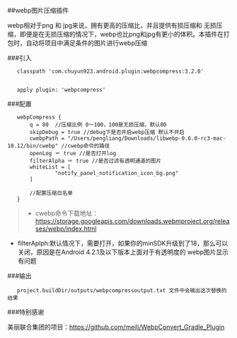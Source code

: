 ##webp图片压缩插件

webp相对于png 和 jpg来说，拥有更高的压缩比，并且提供有损压缩和
无损压缩，即便是在无损压缩的情况下，webp也比png和jpg有更小的体积。本插件在打包时，自动将项目中满足条件的图片进行webp压缩

###引入

       classpath 'com.chuyun923.android.plugin:webpcompress:3.2.0'


       apply plugin: 'webpcompress'

###配置

       webpCompress {
           q = 80  //压缩比例 0～100，100是无损压缩，默认80
           skipDebug = true //debug下是否开启webp压缩 默认不开启
           cwebpPath = "/Users/pengliang/Downloads/libwebp-0.6.0-rc3-mac-10.12/bin/cwebp" //cwebp命令的路径
           openLog ＝ true //是否打开log
           filterAlpha ＝ true //是否过滤有透明通道的图片
           whiteList = [
                   "notify_panel_notification_icon_bg.png"
           ]

           //配置压缩白名单
       }

> * cwebp命令下载地址：https://storage.googleapis.com/downloads.webmproject.org/releases/webp/index.html
* filterAplph:默认情况下，需要打开，如果你的minSDK升级到了18，那么可以关闭，原因是在Android 4.2.1及以下版本上面对于有透明度的
webp图片显示有问题

###输出

       project.buildDir/outputs/webpcompressoutput.txt 文件中会输出这次替换的结果
###特别感谢

美丽联合集团的项目：https://github.com/meili/WebpConvert_Gradle_Plugin